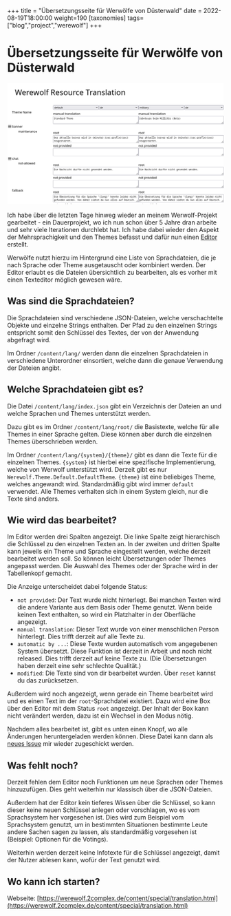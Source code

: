 +++
title = "Übersetzungsseite für Werwölfe von Düsterwald"
date = 2022-08-19T18:00:00
weight=190
[taxonomies]
tags=["blog","project","werewolf"]
+++

# Übersetzungsseite für Werwölfe von Düsterwald

[![Übersicht](intro.png)](https://werewolf.2complex.de/content/special/translation.html)

Ich habe über die letzten Tage hinweg wieder an meinem Werwolf-Projekt gearbeitet - ein
Dauerprojekt, wo ich nun schon über 5 Jahre dran arbeite und sehr viele Iterationen durchlebt hat.
Ich habe dabei wieder den Aspekt der Mehrsprachigkeit und den Themes befasst und dafür nun einen
[Editor](https://werewolf.2complex.de/content/special/translation.html) erstellt.

<!-- more -->

Werwölfe nutzt hierzu im Hintergrund eine Liste von Sprachdateien, die je nach Sprache oder Theme
ausgetauscht oder kombiniert werden. Der Editor erlaubt es die Dateien übersichtlich zu bearbeiten,
als es vorher mit einen Texteditor möglich gewesen wäre.

## Was sind die Sprachdateien?

Die Sprachdateien sind verschiedene JSON-Dateien, welche verschachtelte Objekte und einzelne Strings
enthalten. Der Pfad zu den einzelnen Strings entspricht somit den Schlüssel des Textes, der von der
Anwendung abgefragt wird.

Im Ordner `/content/lang/` werden dann die einzelnen Sprachdateien in verschiedene Unterordner
einsortiert, welche dann die genaue Verwendung der Dateien angibt.

## Welche Sprachdateien gibt es?

Die Datei `/content/lang/index.json` gibt ein Verzeichnis der Dateien an und welche Sprachen und
Themes unterstützt werden.

Dazu gibt es im Ordner `/content/lang/root/` die Basistexte, welche für alle Themes in einer Sprache
gelten. Diese können aber durch die einzelnen Themes überschrieben werden.

Im Ordner `/content/lang/{system}/{theme}/` gibt es dann die Texte für die einzelnen Themes.
`{system}` ist hierbei eine spezifische Implementierung, welche von Werwolf unterstützt wird.
Derzeit gibt es nur `Werewolf.Theme.Default.DefaultTheme`. `{theme}` ist eine beliebiges Theme,
welches angewandt wird. Standardmäßig gibt wird immer `default` verwendet. Alle Themes verhalten
sich in einem System gleich, nur die Texte sind anders. 

## Wie wird das bearbeitet?

Im Editor werden drei Spalten angezeigt. Die linke Spalte zeigt hierarchisch die Schlüssel zu den
einzelnen Texten an. In der zweiten und dritten Spalte kann jeweils ein Theme und Sprache
eingestellt werden, welche derzeit bearbeitet werden soll. So können leicht Übersetzungen oder
Themes angepasst werden. Die Auswahl des Themes oder der Sprache wird in der Tabellenkopf gemacht.

Die Anzeige unterscheidet dabei folgende Status:

- `not provided`: Der Text wurde nicht hinterlegt. Bei manchen Texten wird die andere Variante aus
  dem Basis oder Theme genutzt. Wenn beide keinen Text enthalten, so wird ein Platzhalter in der
  Oberfläche angezeigt.
- `manual translation`: Dieser Text wurde von einer menschlichen Person hinterlegt. Dies trifft
  derzeit auf alle Texte zu.
- `automatic by ...`: Diese Texte wurden automatisch vom angegebenen System übersetzt. Diese
  Funktion ist derzeit in Arbeit und noch nicht released. Dies trifft derzeit auf keine Texte zu.
  (Die Übersetzungen haben derzeit eine sehr schlechte Qualität.)
- `modified`: Die Texte sind von dir bearbeitet wurden. Über `reset` kannst du das zurücksetzen.

Außerdem wird noch angezeigt, wenn gerade ein Theme bearbeitet wird und es einen Text im der
`root`-Sprachdatei existiert. Dazu wird eine Box über den Editor mit dem Status `root` angezeigt.
Der Inhalt der Box kann nicht verändert werden, dazu ist ein Wechsel in den Modus nötig.

Nachdem alles bearbeitet ist, gibt es unten einen Knopf, wo alle Änderungen heruntergeladen werden
können. Diese Datei kann dann als [neues Issue](https://github.com/Garados007/Werewolf/issues/new)
mir wieder zugeschickt werden.

## Was fehlt noch?

Derzeit fehlen dem Editor noch Funktionen um neue Sprachen oder Themes hinzuzufügen. Dies geht
weiterhin nur klassisch über die JSON-Dateien.

Außerdem hat der Editor kein tieferes Wissen über die Schlüssel, so kann dieser keine neuen
Schlüssel anlegen oder vorschlagen, wo es vom Sprachsystem her vorgesehen ist. Dies wird zum
Beispiel vom Sprachsystem genutzt, um in bestimmten Situationen bestimmte Leute andere Sachen sagen
zu lassen, als standardmäßig vorgesehen ist (Beispiel: Optionen für die Votings).

Weiterhin werden derzeit keine Infotexte für die Schlüssel angezeigt, damit der Nutzer ablesen kann,
wofür der Text genutzt wird.

## Wo kann ich starten?

Webseite: [https://werewolf.2complex.de/content/special/translation.html](https://werewolf.2complex.de/content/special/translation.html)

